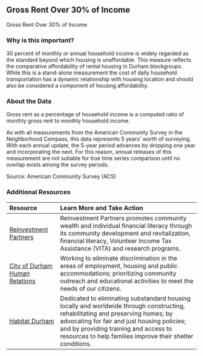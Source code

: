 ## Gross Rent Over 30% of Income
Gross Rent Over 30% of Income

### Why is this important?
30 percent of monthly or annual household income is widely regarded as the standard beyond which housing is unaffordable. This measure reflects the comparative affordability of rental housing in Durham blockgroups. While this is a stand-alone measurement the cost of daily household transportation has a dynamic relationship with housing location and should also be considered a component of housing affordability.

### About the Data
Gross rent as a percentage of household income is a computed ratio of monthly gross rent to monthly household income.

As with all measurements from the American Community Survey in the Neighborhood Compass, this data represents 5 years' worth of surveying. With each annual update, the 5-year period advances by dropping one year and incorporating the next. For this reason, annual releases of this measurement are not suitable for true time series comparison until no overlap exists among the survey periods.

Source: American Community Survey (ACS)

### Additional Resources
|Resource | Learn More and Take Action | 
|:--- | :--- |
|[Reinvestment Partners](http://www.reinvestmentpartners.org/) | Reinvestment Partners promotes community wealth and individual financial literacy through its community development and revitalization, financial literacy, Volunteer Income Tax Assistance (VITA) and research programs.
|[City of Durham Human Relations](http://durhamnc.gov/617/Human-Relations)| Working to eliminate discrimination in the areas of employment, housing and public accommodations; prioritizing community outreach and educational activities to meet the needs of our citizens.
|[Habitat Durham](http://www.durhamhabitat.org/) | Dedicated to eliminating substandard housing locally and worldwide through constructing, rehabilitating and preserving homes; by advocating for fair and just housing policies; and by providing training and access to resources to help families improve their shelter conditions.
